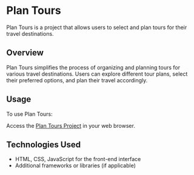 # Plan Tours

Plan Tours is a project that allows users to select and plan tours for their travel destinations.

## Overview

Plan Tours simplifies the process of organizing and planning tours for various travel destinations. Users can explore different tour plans, select their preferred options, and plan their travel accordingly.

## Usage

To use Plan Tours:

Access the [Plan Tours Project](https://plan-tours-luxprajapati.netlify.app/) in your web browser.

## Technologies Used

- HTML, CSS, JavaScript for the front-end interface
- Additional frameworks or libraries (if applicable)

